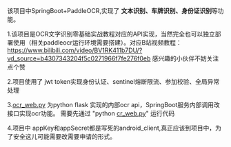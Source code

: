 该项目中SpringBoot+PaddleOCR,实现了 **文本识别、车牌识别、身份证识别**等功能。

1.该项目是OCR文字识别零基础实战教程对应的API实现，当然完全也可以独立部署使用（相关paddleocr运行环境需要搭建）。对应B站视频教程：<https://www.bilibili.com/video/BV1RK411b7DU/?vd_source=b4307343204f5c0271966f7fe276f0eb> 感兴趣的小伙伴不妨关注点个赞

2.项目使用了 jwt token实现身份认证、sentinel熔断限流、参加校验、全局异常处理

3.[ocr\_web.py](https://github.com/CoderBigL/ocr-api/blob/main/ocr_web.py "ocr_web.py") 为python flask 实现的内部ocr api，SpringBoot服务内部调用改接口实现ocr功能。 需要先通过 "python [cr\_web.py](https://github.com/CoderBigL/ocr-api/blob/main/ocr_web.py "ocr_web.py")" 运行代码

4.项目中 appKey和appSecret都是写死的android\_client,真正应该到项目中，为了安全这儿可能需要改需要申请的形式。
